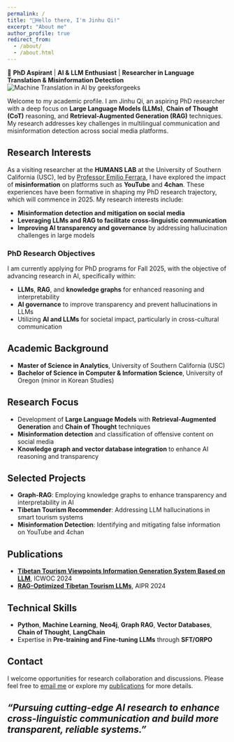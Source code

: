 ```yaml
---
permalink: /
title: "👋Hello there, I'm Jinhu Qi!"
excerpt: "About me"
author_profile: true
redirect_from: 
  - /about/
  - /about.html
---
```


🔬 **PhD Aspirant** | **AI & LLM Enthusiast** | **Researcher in Language Translation & Misinformation Detection**
![Machine Translation in AI by geeksforgeeks](https://media.geeksforgeeks.org/wp-content/uploads/20231226141038/Machine-Translation-Model.png)

Welcome to my academic profile. I am Jinhu Qi, an aspiring PhD researcher with a deep focus on **Large Language Models (LLMs)**, **Chain of Thought (CoT)** reasoning, and **Retrieval-Augmented Generation (RAG)** techniques. My research addresses key challenges in multilingual communication and misinformation detection across social media platforms.

## Research Interests

As a visiting researcher at the **HUMANS LAB** at the University of Southern California (USC), led by [Professor Emilio Ferrara](http://www.emilio.ferrara.name/), I have explored the impact of **misinformation** on platforms such as **YouTube** and **4chan**. These experiences have been formative in shaping my PhD research trajectory, which will commence in 2025. My research interests include:

- **Misinformation detection and mitigation on social media**  
- **Leveraging LLMs and RAG to facilitate cross-linguistic communication**  
- **Improving AI transparency and governance** by addressing hallucination challenges in large models

### PhD Research Objectives

I am currently applying for PhD programs for Fall 2025, with the objective of advancing research in AI, specifically within:

- **LLMs**, **RAG**, and **knowledge graphs** for enhanced reasoning and interpretability  
- **AI governance** to improve transparency and prevent hallucinations in LLMs  
- Utilizing **AI and LLMs** for societal impact, particularly in cross-cultural communication

## Academic Background

- **Master of Science in Analytics**, University of Southern California (USC)  
- **Bachelor of Science in Computer & Information Science**, University of Oregon (minor in Korean Studies)

## Research Focus

- Development of **Large Language Models** with **Retrieval-Augmented Generation** and **Chain of Thought** techniques  
- **Misinformation detection** and classification of offensive content on social media  
- **Knowledge graph and vector database integration** to enhance AI reasoning and transparency

## Selected Projects

- **Graph-RAG**: Employing knowledge graphs to enhance transparency and interpretability in AI  
- **Tibetan Tourism Recommender**: Addressing LLM hallucinations in smart tourism systems  
- **Misinformation Detection**: Identifying and mitigating false information on YouTube and 4chan

## Publications

- **[Tibetan Tourism Viewpoints Information Generation System Based on LLM](https://ieeexplore.ieee.org/document/10684948)**, ICWOC 2024  
- **[RAG-Optimized Tibetan Tourism LLMs](https://arxiv.org/abs/2408.12003)**, AIPR 2024  

## Technical Skills

- **Python**, **Machine Learning**, **Neo4j**, **Graph RAG**, **Vector Databases**, **Chain of Thought**, **LangChain**  
- Expertise in **Pre-training and Fine-tuning LLMs** through **SFT/ORPO**

## Contact

I welcome opportunities for research collaboration and discussions. Please feel free to [email me](mailto:qijinhu1218@gmail.com) or explore my [publications](https://scholar.google.com/citations?user=chfNrdYAAAAJ&hl=en) for more details.

_“Pursuing cutting-edge AI research to enhance cross-linguistic communication and build more transparent, reliable systems.”_  
------

